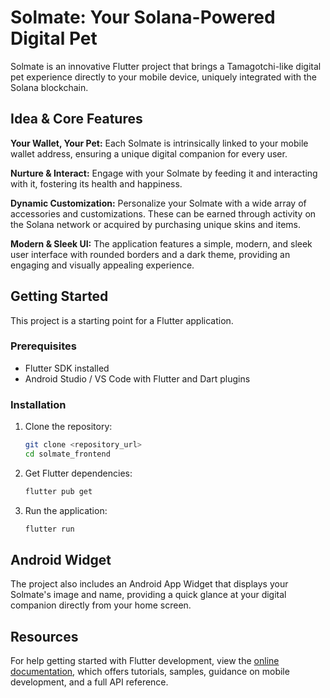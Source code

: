 # Solmate: Your Solana-Powered Digital Pet

Solmate is an innovative Flutter project that brings a Tamagotchi-like digital pet experience directly to your mobile device, uniquely integrated with the Solana blockchain.

## Idea & Core Features

**Your Wallet, Your Pet:** Each Solmate is intrinsically linked to your mobile wallet address, ensuring a unique digital companion for every user.

**Nurture & Interact:** Engage with your Solmate by feeding it and interacting with it, fostering its health and happiness.

**Dynamic Customization:** Personalize your Solmate with a wide array of accessories and customizations. These can be earned through activity on the Solana network or acquired by purchasing unique skins and items.

**Modern & Sleek UI:** The application features a simple, modern, and sleek user interface with rounded borders and a dark theme, providing an engaging and visually appealing experience.

## Getting Started

This project is a starting point for a Flutter application.

### Prerequisites

*   Flutter SDK installed
*   Android Studio / VS Code with Flutter and Dart plugins

### Installation

1.  Clone the repository:
    ```bash
    git clone <repository_url>
    cd solmate_frontend
    ```
2.  Get Flutter dependencies:
    ```bash
    flutter pub get
    ```
3.  Run the application:
    ```bash
    flutter run
    ```

## Android Widget

The project also includes an Android App Widget that displays your Solmate's image and name, providing a quick glance at your digital companion directly from your home screen.

## Resources

For help getting started with Flutter development, view the
[online documentation](https://docs.flutter.dev/), which offers tutorials,
samples, guidance on mobile development, and a full API reference.
